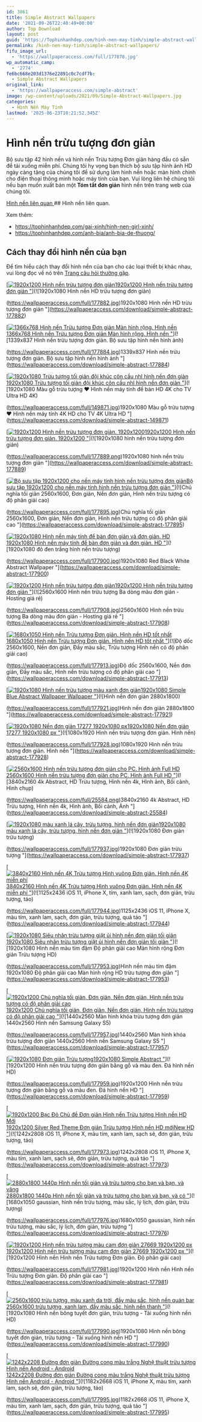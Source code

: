 ```yaml
---
id: 3861
title: Simple Abstract Wallpapers
date: '2021-09-26T22:40:49+00:00'
author: Top Download
layout: post
guid: 'https://Tophinhanhdep.com/hinh-nen-may-tinh/simple-abstract-wallpapers/'
permalink: /hinh-nen-may-tinh/simple-abstract-wallpapers/
fifu_image_url:
  - 'https://wallpaperaccess.com/full/177878.jpg'
wp_automatic_camp:
  - '2774'
fe6bc668e203d1376e22891c0c7cdf7b:
  - Simple Abstract Wallpapers
original_link:
  - 'https://wallpaperaccess.com/simple-abstract'
image: /wp-content/uploads/2021/09/Simple-Abstract-Wallpapers.jpg
categories:
  - Hình Nền Máy Tính
lastmod: '2025-06-23T10:21:52.345Z'
---
```

# Hình nền trừu tượng đơn giản

Bộ sưu tập 42 hình nền và hình nền Trừu tượng Đơn giản hàng đầu có sẵn để tải xuống miễn phí. Chúng tôi hy vọng bạn thích bộ sưu tập hình ảnh HD ngày càng tăng của chúng tôi để sử dụng làm hình nền hoặc màn hình chính cho điện thoại thông minh hoặc máy tính của bạn. Vui lòng liên hệ chúng tôi nếu bạn muốn xuất bản một **Tóm tắt đơn giản** hình nền trên trang web của chúng tôi.

[Hình nền liên quan ](#related) ## Hình nền liên quan.

   
 Xem thêm:

   
- <https://tophinhanhdep.com/gai-xinh/hinh-nen-girl-xinh/>
- <https://tophinhanhdep.com/anh-bia/anh-bia-de-thuong/>

## Cách thay đổi hình nền của bạn

Để tìm hiểu cách thay đổi hình nền của bạn cho các loại thiết bị khác nhau, vui lòng đọc về nó trên [Trang câu hỏi thường gặp](https://tophinhanhdep.com/faq/).

  
[[![1920x1200 Hình nền trừu tượng đơn giản](https://wallpaperaccess.com/full/177878.jpg)1920x1200 Hình nền trừu tượng đơn giản "](https://wallpaperaccess.com/download/simple-abstract-177878)](![1920x1080 Hình nền HD trừu tượng đơn giản)

(https://wallpaperaccess.com/full/177882.jpg)1920x1080 Hình nền HD trừu tượng đơn giản "](https://wallpaperaccess.com/download/simple-abstract-177882)

[[![1366x768 Hình nền Trừu tượng Đơn giản Màn hình rộng.  Hình nền](https://wallpaperaccess.com/full/177883.jpg)1366x768 Hình nền Trừu tượng Đơn giản Màn hình rộng. Hình nền "](https://wallpaperaccess.com/download/simple-abstract-177883)](![1339x837 Hình nền trừu tượng đơn giản.  Bộ sưu tập hình nền hình ảnh)

(https://wallpaperaccess.com/full/177884.jpg)1339x837 Hình nền trừu tượng đơn giản. Bộ sưu tập hình nền hình ảnh "](https://wallpaperaccess.com/download/simple-abstract-177884)

[[![1920x1080 Trừu tượng tối giản đội khúc côn cầu nhl hình nền đơn giản](https://wallpaperaccess.com/full/177885.jpg)1920x1080 Trừu tượng tối giản đội khúc côn cầu nhl hình nền đơn giản "](https://wallpaperaccess.com/download/simple-abstract-177885)](![1920x1080 Màu gỗ trừu tượng ❤ Hình nền máy tính để bàn HD 4K cho TV Ultra HD 4K)

(https://wallpaperaccess.com/full/149871.jpg)1920x1080 Màu gỗ trừu tượng ❤ Hình nền máy tính 4K HD cho TV 4K Ultra HD "](https://wallpaperaccess.com/download/simple-abstract-149871)

[[![1920x1200 Hình nền trừu tượng đơn giản.  1920x1200](https://wallpaperaccess.com/full/177887.jpg)1920x1200 Hình nền trừu tượng đơn giản. 1920x1200 "](https://wallpaperaccess.com/download/simple-abstract-177887)](![1920x1080 hình nền trừu tượng đơn giản)

(https://wallpaperaccess.com/full/177889.png)1920x1080 hình nền trừu tượng đơn giản "](https://wallpaperaccess.com/download/simple-abstract-177889)

[[![Bộ sưu tập 1920x1200 cho nền máy tính hình nền trừu tượng đơn giản](https://wallpaperaccess.com/full/177892.jpg)Bộ sưu tập 1920x1200 cho nền máy tính hình nền trừu tượng đơn giản "](https://wallpaperaccess.com/download/simple-abstract-177892)](![Chủ nghĩa tối giản 2560x1600, Đơn giản, Nền đơn giản, Hình nền trừu tượng có độ phân giải cao)

(https://wallpaperaccess.com/full/177895.jpg)Chủ nghĩa tối giản 2560x1600, Đơn giản, Nền đơn giản, Hình nền trừu tượng có độ phân giải cao "](https://wallpaperaccess.com/download/simple-abstract-177895)

[[![1920x1080 Hình nền máy tính để bàn đơn giản và đơn giản.  HD](https://wallpaperaccess.com/full/46542.jpg)1920x1080 Hình nền máy tính để bàn đơn giản và đơn giản. HD "](https://wallpaperaccess.com/download/simple-abstract-46542)](![1920x1080 đỏ đen trắng hình nền trừu tượng)

(https://wallpaperaccess.com/full/177900.jpg)1920x1080 Red Black White Abstract Wallpaper "](https://wallpaperaccess.com/download/simple-abstract-177900)

[[![1920x1200 Hình nền trừu tượng đơn giản](https://wallpaperaccess.com/full/177904.jpg)1920x1200 Hình nền trừu tượng đơn giản "](https://wallpaperaccess.com/download/simple-abstract-177904)](![2560x1600 Hình nền trừu tượng Ba dòng màu đơn giản - Hosting giá rẻ)

(https://wallpaperaccess.com/full/177908.jpg)2560x1600 Hình nền trừu tượng Ba dòng màu đơn giản - Hosting giá rẻ "](https://wallpaperaccess.com/download/simple-abstract-177908)

[[![1680x1050 Hình nền Trừu tượng Đơn giản.  Hình nền HD tốt nhất](https://wallpaperaccess.com/full/177911.jpg)1680x1050 Hình nền Trừu tượng Đơn giản. Hình nền HD tốt nhất "](https://wallpaperaccess.com/download/simple-abstract-177911)](![Độ dốc 2560x1600, Nền đơn giản, Đầy màu sắc, Trừu tượng Hình nền có độ phân giải cao)

(https://wallpaperaccess.com/full/177913.jpg)Độ dốc 2560x1600, Nền đơn giản, Đầy màu sắc, Hình nền trừu tượng có độ phân giải cao "](https://wallpaperaccess.com/download/simple-abstract-177913)

[[![1920x1080 Hình nền trừu tượng màu xanh đơn giản](https://wallpaperaccess.com/full/177915.jpg)1920x1080 Simple Blue Abstract Wallpaper Wallpaper "](https://wallpaperaccess.com/download/simple-abstract-177915)](![Hình nền đơn giản 2880x1800)

(https://wallpaperaccess.com/full/177921.jpg)Hình nền đơn giản 2880x1800 "](https://wallpaperaccess.com/download/simple-abstract-177921)

[[![1920x1080 Nền đơn giản 17277 1920x1080 px](https://wallpaperaccess.com/full/177924.jpg)1920x1080 Nền đơn giản 17277 1920x1080 px "](https://wallpaperaccess.com/download/simple-abstract-177924)](![1080x1920 Hình nền trừu tượng đơn giản.  Hình nền)

(https://wallpaperaccess.com/full/177928.jpg)1080x1920 Hình nền trừu tượng đơn giản. Hình nền "](https://wallpaperaccess.com/download/simple-abstract-177928)

[[![2560x1600 Hình nền trừu tượng đơn giản cho PC.  Hình ảnh Full HD](https://wallpaperaccess.com/full/177930.jpg)2560x1600 Hình nền trừu tượng đơn giản cho PC. Hình ảnh Full HD "](https://wallpaperaccess.com/download/simple-abstract-177930)](![3840x2160 4k Abstract, HD Trừu tượng, Hình nền 4k, Hình ảnh, Bối cảnh, Hình chụp)

(https://wallpaperaccess.com/full/25584.png)3840x2160 4k Abstract, HD Trừu tượng, Hình nền 4k, Hình ảnh, Bối cảnh, Ảnh "](https://wallpaperaccess.com/download/simple-abstract-25584)

[[![1920x1080 màu xanh lá cây, trừu tượng, hình nền đơn giản](https://wallpaperaccess.com/full/177932.jpg)1920x1080 màu xanh lá cây, trừu tượng, hình nền đơn giản "](https://wallpaperaccess.com/download/simple-abstract-177932)](![1920x1080 Đơn giản trừu tượng)

(https://wallpaperaccess.com/full/177937.jpg)1920x1080 Đơn giản trừu tượng "](https://wallpaperaccess.com/download/simple-abstract-177937)

[[![3840x2160 Hình nền 4K Trừu tượng Hình vuông Đơn giản.  Hình nền 4K miễn phí](https://wallpaperaccess.com/full/177940.jpg)3840x2160 Hình nền 4K Trừu tượng Hình vuông Đơn giản. Hình nền 4K miễn phí "](https://wallpaperaccess.com/download/simple-abstract-177940)](![1125x2436 iOS 11, iPhone X, tím, xanh lam, sạch, đơn giản, trừu tượng, táo)

(https://wallpaperaccess.com/full/177944.jpg)1125x2436 iOS 11, iPhone X, màu tím, xanh lam, sạch, đơn giản, trừu tượng, quả táo "](https://wallpaperaccess.com/download/simple-abstract-177944)

[[![1920x1080 Siêu nhân trừu tượng giặt ủi hình nền đơn giản tối giản](https://wallpaperaccess.com/full/177945.jpg)1920x1080 Siêu nhân trừu tượng giặt ủi hình nền đơn giản tối giản "](https://wallpaperaccess.com/download/simple-abstract-177945)](![1920x1080 Hình nền màu tím đậm Độ phân giải cao Màn hình rộng Đơn giản Trừu tượng HD)

(https://wallpaperaccess.com/full/177953.jpg)Hình nền màu tím đậm 1920x1080 Độ phân giải cao Màn hình rộng HD trừu tượng đơn giản "](https://wallpaperaccess.com/download/simple-abstract-177953)

[[![1920x1200 Chủ nghĩa tối giản, Đơn giản, Nền đơn giản, Hình nền trừu tượng có độ phân giải cao](https://wallpaperaccess.com/full/177955.jpg)1920x1200 Chủ nghĩa tối giản, Đơn giản, Nền đơn giản, Hình nền trừu tượng có độ phân giải cao "](https://wallpaperaccess.com/download/simple-abstract-177955)](![1440x2560 Màn hình khóa trừu tượng đơn giản 1440x2560 Hình nền Samsung Galaxy S5)

(https://wallpaperaccess.com/full/177957.jpg)1440x2560 Màn hình khóa trừu tượng đơn giản 1440x2560 Hình nền Samsung Galaxy S5 "](https://wallpaperaccess.com/download/simple-abstract-177957)

[[![1920x1080 Đơn giản Trừu tượng](https://wallpaperaccess.com/full/177958.jpg)1920x1080 Simple Abstract "](https://wallpaperaccess.com/download/simple-abstract-177958)](![1920x1200 Hình nền trừu tượng đơn giản bằng gỗ và màu đen.  Đá hình nền HD)

(https://wallpaperaccess.com/full/177959.jpg)1920x1200 Hình nền trừu tượng đơn giản bằng gỗ và màu đen. Đá hình nền HD "](https://wallpaperaccess.com/download/simple-abstract-177959)

[[![1920x1200 Bạc Đỏ Chủ đề Đơn giản Hình nền Trừu tượng Hình nền HD Mới](https://wallpaperaccess.com/full/177966.jpg)1920x1200 Silver Red Theme Đơn giản Trừu tượng Hình nền HD mớiNew HD "](https://wallpaperaccess.com/download/simple-abstract-177966)](![1242x2808 iOS 11, iPhone X, màu tím, xanh lam, sạch sẽ, đơn giản, trừu tượng, táo)

(https://wallpaperaccess.com/full/177973.jpg)1242x2808 iOS 11, iPhone X, màu tím, xanh lam, sạch sẽ, đơn giản, trừu tượng, quả táo "](https://wallpaperaccess.com/download/simple-abstract-177973)

[[![2880x1800 1440p Hình nền tối giản và trừu tượng cho bạn và bạn, và vâng](https://wallpaperaccess.com/full/177975.png)2880x1800 1440p Hình nền tối giản và trừu tượng cho bạn và bạn, và có "](https://wallpaperaccess.com/download/simple-abstract-177975)](![1680x1050 gaussian, hình nền trừu tượng, màu sắc, lý lịch, đơn giản, trừu tượng)

(https://wallpaperaccess.com/full/177976.jpg)1680x1050 gaussian, hình nền trừu tượng, màu sắc, lý lịch, đơn giản, trừu tượng "](https://wallpaperaccess.com/download/simple-abstract-177976)

[[![1920x1200 Hình nền trừu tượng màu cam đơn giản 27669 1920x1200 px](https://wallpaperaccess.com/full/177979.jpg)1920x1200 Hình nền trừu tượng màu cam đơn giản 27669 1920x1200 px "](https://wallpaperaccess.com/download/simple-abstract-177979)](![1920x1200 Hình nền Hình nền Trừu tượng Đơn giản.  Độ phân giải cao)

(https://wallpaperaccess.com/full/177981.jpg)1920x1200 Hình nền Hình nền Trừu tượng Đơn giản. Độ phân giải cao "](https://wallpaperaccess.com/download/simple-abstract-177981)

[[![2560x1600 trừu tượng, màu xanh da trời, đầy màu sắc, hình nền quán bar](https://wallpaperaccess.com/full/177989.jpg)2560x1600 trừu tượng, xanh lam, đầy màu sắc, hình nền thanh "](https://wallpaperaccess.com/download/simple-abstract-177989)](![1920x1080 Hình nền bông tuyết đơn giản, trừu tượng - Tải xuống hình nền HD)

(https://wallpaperaccess.com/full/177990.jpg)1920x1080 Hình nền bông tuyết đơn giản, trừu tượng - Tải xuống hình nền HD "](https://wallpaperaccess.com/download/simple-abstract-177990)

[[![1242x2208 Đường đơn giản Đường cong màu trắng Nghệ thuật trừu tượng Hình nền Android - Android](https://wallpaperaccess.com/full/177994.jpg)1242x2208 Đường đơn giản Đường cong màu trắng Nghệ thuật trừu tượng Hình nền Android - Android "](https://wallpaperaccess.com/download/simple-abstract-177994)](![1182x2668 iOS 11, iPhone X, màu tím, xanh lam, sạch sẽ, đơn giản, trừu tượng, táo)

(https://wallpaperaccess.com/full/177995.jpg)1182x2668 iOS 11, iPhone X, màu tím, xanh lam, sạch, đơn giản, trừu tượng, quả táo "](https://wallpaperaccess.com/download/simple-abstract-177995)
